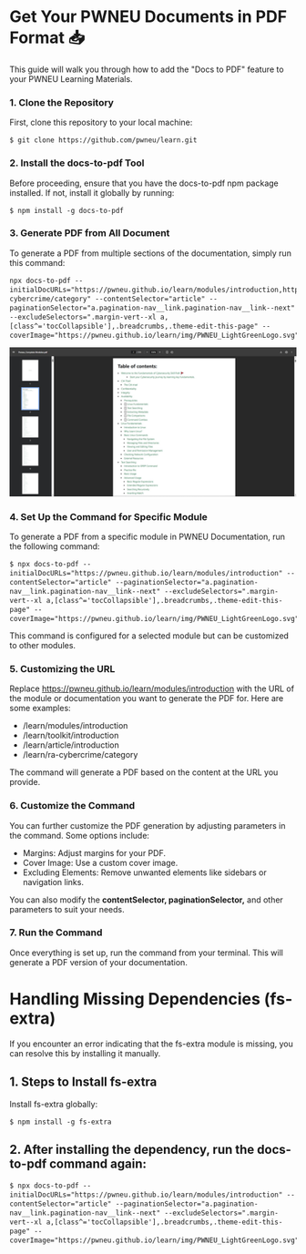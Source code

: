 # Get Your PWNEU Documents in PDF Format 📥
 
This guide will walk you through how to add the "Docs to PDF" feature to your PWNEU Learning Materials.

### 1. Clone the Repository <br>
First, clone this repository to your local machine:

```
$ git clone https://github.com/pwneu/learn.git
```

### 2. Install the docs-to-pdf Tool <br>

Before proceeding, ensure that you have the docs-to-pdf npm package installed. If not, install it globally by running:

```
$ npm install -g docs-to-pdf
```

### 3.  Generate PDF from All Document

To generate a PDF from multiple sections of the documentation, simply run this command:

```
npx docs-to-pdf --initialDocURLs="https://pwneu.github.io/learn/modules/introduction,https://pwneu.github.io/learn/toolkit/introduction,https://pwneu.github.io/learn/article/introduction,https://pwneu.github.io/learn/ra-cybercrime/category" --contentSelector="article" --paginationSelector="a.pagination-nav__link.pagination-nav__link--next" --excludeSelectors=".margin-vert--xl a,[class^='tocCollapsible'],.breadcrumbs,.theme-edit-this-page" --coverImage="https://pwneu.github.io/learn/img/PWNEU_LightGreenLogo.svg"
```

<img
  src="https://github.com/pwneu/learn/blob/main/static/img/pwneu_tableofcontents.jpg?raw=true"
  alt="Sample_Table-of-Contents"
/>

### 4. Set Up the Command for Specific Module <br> 

To generate a PDF from a specific module in PWNEU Documentation, run the following command:

```
$ npx docs-to-pdf --initialDocURLs="https://pwneu.github.io/learn/modules/introduction" --contentSelector="article" --paginationSelector="a.pagination-nav__link.pagination-nav__link--next" --excludeSelectors=".margin-vert--xl a,[class^='tocCollapsible'],.breadcrumbs,.theme-edit-this-page" --coverImage="https://pwneu.github.io/learn/img/PWNEU_LightGreenLogo.svg"
```

This command is configured for a selected module but can be customized to other modules.


### 5. Customizing the URL <br>
Replace https://pwneu.github.io/learn/modules/introduction with the URL of the module or documentation you want to generate the PDF for. Here are some examples:

- /learn/modules/introduction
- /learn/toolkit/introduction
- /learn/article/introduction
- /learn/ra-cybercrime/category

The command will generate a PDF based on the content at the URL you provide.


### 6. Customize the Command <br>
You can further customize the PDF generation by adjusting parameters in the command. Some options include:

- Margins: Adjust margins for your PDF.
- Cover Image: Use a custom cover image.
- Excluding Elements: Remove unwanted elements like sidebars or navigation links.

You can also modify the **contentSelector, paginationSelector,** and other parameters to suit your needs.


### 7. Run the Command <br>
Once everything is set up, run the command from your terminal. This will generate a PDF version of your documentation.


# Handling Missing Dependencies (fs-extra)
If you encounter an error indicating that the fs-extra module is missing, you can resolve this by installing it manually.

## 1. Steps to Install fs-extra <br>
Install fs-extra globally:

```
$ npm install -g fs-extra
```
## 2. After installing the dependency, run the docs-to-pdf command again: <br>

```
$ npx docs-to-pdf --initialDocURLs="https://pwneu.github.io/learn/modules/introduction" --contentSelector="article" --paginationSelector="a.pagination-nav__link.pagination-nav__link--next" --excludeSelectors=".margin-vert--xl a,[class^='tocCollapsible'],.breadcrumbs,.theme-edit-this-page" --coverImage="https://pwneu.github.io/learn/img/PWNEU_LightGreenLogo.svg"
```


